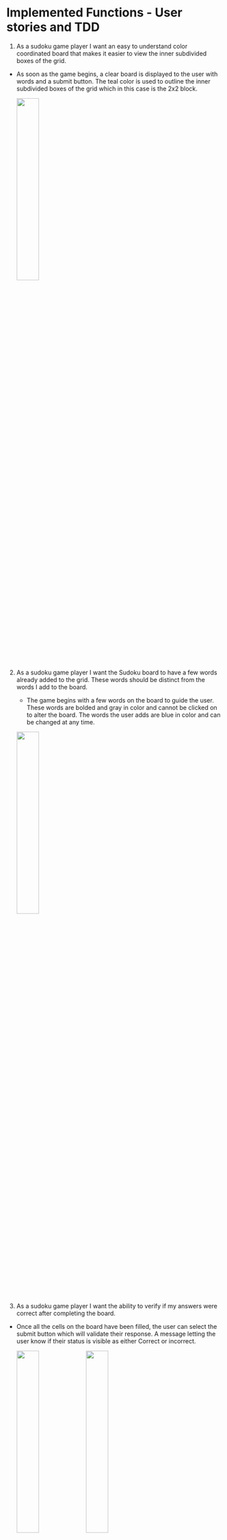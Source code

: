 
# Implemented Functions - User stories and TDD


1.  As a sudoku game player I want an easy to understand color coordinated board that makes it easier to view the inner subdivided boxes of the grid.


- As soon as the game begins, a clear board is displayed to the user with words and a submit button. The teal color is used to outline the inner subdivided boxes of the
 grid which in this case is the 2x2 block.

    <p float="left">
        <img src="/img/main_submit.png" width="33%" />
    </p>
    
    <br>


2.  As a sudoku game player I want the Sudoku board to have a few words already added to the grid. These words should be distinct from the words I add to the board.

    - The game begins with a few words on the board to guide the user. These words are bolded and gray in color and cannot be clicked on to alter the board. The words the user adds are blue in color and can be changed at any time.

    <p float="left">
        <img src="/img/addedword.png" width="33%" />
    </p>
     <br>
3.   As a sudoku game player I want the ability to verify if my answers were correct after completing the board.

- Once all the cells on the board have been filled, the user can select the submit button which will validate their response. A message letting the user know if their status is visible as either Correct or incorrect.

    <p float="left">
        <img src="/img/correct_sol.png" width="33%" />
        <img src="/img/incorrectsol.png" width="33%" />
    </p>
    <br>
    


Iteration 3 - To be implemented features

# Additional Requirements - User Stories and TDD

# Different Devices


1. As someone who wants to learn new vocabulary, I prefer playing the language learning Sudoku game on a bigger screen to better view the contents such as longer words and enhance my gameplay experience.
    - Sudoku game users have the ability to play the game on devices with larger screens such as Ipad/Tablet. When the app is initially opened it detects the type of device being used and adjusts accordingly to fit the different screen sizes and displays the sudoku board and buttons in a responsive and organized manner.

    <p float="left">
        <img src="/img/9x9gridboard.PNG" width="33%" />
    </p>
    <br>

2. As someone who uses public transport regularly, I want to be able to play the Sudoku game in landscape mode to better read longer words without compromising on the functionally of the game
    -  When the user rotates the screen from portrait to landscape mode, the app detects the change internally and adjusts the app features accordingly. The landscape view allows for longer words to be visible in larger fonts and thus the Sudoku board is placed to one side of the screen to broaden the cells in the boards to
       showcase the longer words. The gameplay buttons are placed parallel to the sudoku board so that the user can easily click on a button and add words to the board. The core functionality of the game remains the same regardless of portrait or landscape mode.
    <p float="left">
    <img src="/img/landscape-potrait.PNG" width="33%" />
    </p>



# Different Size Sudoku Grids



1. As a language teacher, I want to personalize the game for my students based on their level of understanding and to meet their language learning goals without making the game unnecessarily difficult or easy.
    - As soon as the app is opened the user can pick the level of difficulty they would like to play with. Each level corresponds to a grid size, for example an Easy level would be of grid size 4x4, Medium is grid size 6x6 and Difficult is grid size 9x9 and Extra difficult to 12x12.

    <p float="left">
    <img src="/img/4x4gridboard.PNG" width="33%" />
    <img src="/img/6x6gridboard.PNG" width="33%" />
    </p>

2. As a language learner who is an expert in Sudoku, I would like to play in a challenging mode which has a grid size of 12x12 so I can learn many new words and enjoy the game.
    - On the menu page, the user can select the level of difficulty they would like to play with and there is an option to play on a 12x12 board for an extra challenge. Once the user selects that option, a 12x12 board is generated on the screen with 12 corresponding word pairs.
    <p float="left">
    <img src="/img/12x12gridboard.PNG" width="33%" />
    </p>





For the upcoming iteration, we hope to implement the above outlined features as well additional gameplay features to enhance the user's language learning experience.
Below are the features that have carried over from Iteration 1 which we we will be implementing for Iteration 3:

1.  As a novice user, the user interface user interface an easy-to-use , so that I don't get frustrated while playing.

    - When a user plays the game, pressing on the grid will highlight it, and tapping on the word will place that word into the grid.

    <p float="left">
    <img src="/img/initialBoard.jpg" width="33%" />
    <img src="/img/onInsert_initial.jpg" width="33%" /> 
    <img src="/img/onInsert_done.jpg" width="33%" />
    </p>

    - When a user plays the game, pressing on the grid will highlight it, and then pressing the delete button will remove the word from that grid.

    <p float="left">
    <img src="/img/onDelete_initial.jpg" width="33%" />
    <img src="/img/onDelete_2.jpg" width="33%" /> 
    <img src="/img/onDelete_done.jpg" width="33%" />
    </p>

    - When the user clicks on the undo button, the most recent action is reverted

    <p float="left">
    <img src="/img/undoimg.jpg" width="33%" />
    </p>
    
    <br>

2.  As a novice user, I want hints for words that I don't know, so that I can still progress through the game.

    - When a user gets stuck, tapping on hint button will randomly fill in a grid with the correct answer.

    <p float="left">
    <img src="/img/onHint_initial.jpg" width="49%" />
    <img src="/img/onHint_done.jpg" width="49%" />
    </p>

    - When a user doesn't know a word, highlighting a word then tapping on the hint button will provide an explanation of the word.

    <br>

4.  As a language learner, I want to progressively learn new word sets, so that I can feel a sense of accomplishment as I learn the language.
    - When a user selects to play the progressive levels gamemode, they will be given levels that they must complete before moving onto the next. Each level will not necessarily get progressively harder, rather each level is a defined category of words the user will be focusing on and to beat the level the user must complete the sudoku within a time limit. Users who try to advance to the next level without completing the previous will be prompted with an error that tells them the level they must complete to unlock this.

    <img src="/img/progressive.png" width="70%" />
    <br>

5.  As a novice user, I want a help menu, to learn the rules of the game and to learn about app features 

    - When a user selects the 'Help' button, a dialog pops up on the screen to explain the rules of the game

    <p float="left">
    <img src="/img/help.jpg" width="49%">
    <img src="/img/help2.jpg" width="49%">
    </p>

    <br>

6.  As an expert user, I want to see where I rank in comparison to others and thus want a leaderboard so that I can showcase my learning accomplishments.

    - While a user is playing the game, there is a timer to keep track of the time. Once the game is completed, the user has the option to enter the score in the leaderboard. The leaderboard is categorized by difficulty, and displays the username and time taken, ranked in terms of time.

    <img src="/img/leaderboard.jpg" width="70%" />

    <br>

7.  As a language learner, I want an option to change to another language, so that there are more varieties of languages to learn.

    - When the user opens the app, they are shown the Home page which includes a dropdown from which the user can select the language they are interested in learning. Once the user clicks on one of the language options, they are able to add word pairs into the Dictionary. Once the desired words they wish to play with are added to the Dictionary, they can select the “Start game” button and a new Sudoku game with those words is created.

    <p float="left">
    <img src="/img/language.jpg" width="49%">
    <img src="/img/language2.jpg" width="49%">
    </p>

    <br>

8.  As a language teacher, I want to add new words, so that my students can learn specific words and enrich their vocabulary pool.

    - On the home page, there is a button that allows the user to add words to a Dictionary. The user will be able to add word pairings by filling in textboxes and clicking the “Add to Dictionary” button to add the pair of words to the Dictionary. Once at least nine words have been added to the dictionary, users have the ability to select which words they would like to generate a Sudoku board with. Lastly, by clicking on the start game button, a Sudoku board with words from the language the user knows appear on the board while words from the language the user is trying to learn are in the form of buttons.

    <p float="left">
    <img src="/img/dictionary.jpg" width="49%">
    <img src="/img/dictionary2.jpg" width="49%">
    </p>

    <img src="/img/dictionary3.jpg" width="49%">

